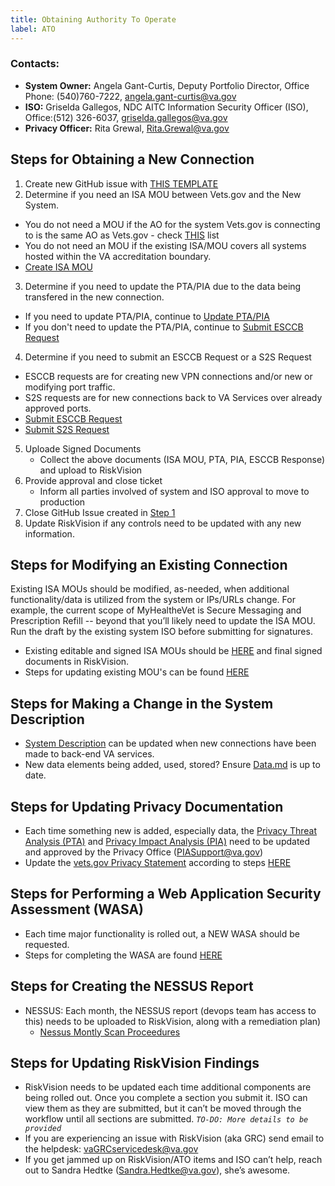 ```yaml
---
title: Obtaining Authority To Operate
label: ATO
---
```

### Contacts:
- **System Owner:** Angela Gant-Curtis, Deputy Portfolio Director, Office Phone: (540)760-7222, angela.gant-curtis@va.gov
- **ISO:** Griselda Gallegos, NDC AITC Information Security Officer (ISO), Office:(512) 326-6037, griselda.gallegos@va.gov
- **Privacy Officer:** Rita Grewal, Rita.Grewal@va.gov

## Steps for Obtaining a New Connection
1. Create new GitHub issue with [THIS TEMPLATE](https://github.com/department-of-veterans-affairs/vets.gov-ato/blob/master/assets/VetsGov%20ISAMOUs/NewConnectionTemplate.md)
2. Determine if you need an ISA MOU between Vets.gov and the New System.
  - You do not need a MOU if the AO for the system Vets.gov is connecting to is the same AO as Vets.gov - check [THIS](https://github.com/department-of-veterans-affairs/vets.gov-ato/blob/master/assets/Support%20Documents/System%20Names%20and%20AOs%20June%208%202017.xlsx) list
  - You do not need an MOU if the existing ISA/MOU covers all systems hosted within the VA accreditation boundary.  
  - [Create ISA MOU](https://github.com/department-of-veterans-affairs/vets.gov-ato/tree/master/assets/VetsGov%20ISAMOUs)
3. Determine if you need to update the PTA/PIA due to the data being transfered in the new connection.
  - If you need to update PTA/PIA, continue to [Update PTA/PIA](https://github.com/department-of-veterans-affairs/vets.gov-ato/tree/master/assets/PTA_PIA)
  - If you don't need to update the PTA/PIA, continue to [Submit ESCCB Request](https://github.com/department-of-veterans-affairs/vets.gov-ato/tree/master/assets/ESCCB)
4. Determine if you need to submit an ESCCB Request or a S2S Request
  - ESCCB requests are for creating new VPN connections and/or new or modifying port traffic.
  - S2S requests are for new connections back to VA Services over already approved ports.
  - [Submit ESCCB Request](https://github.com/department-of-veterans-affairs/vets.gov-ato/tree/master/assets/ESCCB)
  - [Submit S2S Request](https://github.com/department-of-veterans-affairs/vets.gov-ato/blob/master/assets/s2s/readme.md)
5. Uploade Signed Documents
   - Collect the above documents (ISA MOU, PTA, PIA, ESCCB Response) and upload to RiskVision
6. Provide approval and close ticket
   - Inform all parties involved of system and ISO approval to move to production
7. Close GitHub Issue created in [Step 1](https://github.com/department-of-veterans-affairs/vets.gov-ato/blob/master/assets/VetsGov%20ISAMOUs/README.md)
8. Update RiskVision if any controls need to be updated with any new information.

## Steps for Modifying an Existing Connection
Existing ISA MOUs should be modified, as-needed, when additional functionality/data is utilized from the system or IPs/URLs change.  For example, the current scope of MyHealtheVet is Secure Messaging and Prescription Refill -- beyond that you’ll likely need to update the ISA MOU. Run the draft by the existing system ISO before submitting for signatures.

- Existing editable and signed ISA MOUs should be [HERE](https://github.com/department-of-veterans-affairs/vets.gov-ato/tree/master/assets/VetsGov%20ISAMOUs) and final signed documents in RiskVision.
- Steps for updating existing MOU's can be found [HERE](https://github.com/department-of-veterans-affairs/vets.gov-ato/tree/master/assets/VetsGov%20ISAMOUs#modifying-existing-isa-mou)

## Steps for Making a Change in the System Description
- [System Description](https://github.com/department-of-veterans-affairs/vets.gov-ato/blob/master/System%20Description.md) can be updated when new connections have been made to back-end VA services.
- New data elements being added, used, stored? Ensure [Data.md](https://github.com/department-of-veterans-affairs/vets.gov-ato/blob/master/Data.md) is up to date.

## Steps for Updating Privacy Documentation
- Each time something new is added, especially data, the [Privacy Threat Analysis (PTA)](https://github.com/department-of-veterans-affairs/vets.gov-ato/tree/master/assets/PTA_PIA) and [Privacy Impact Analysis (PIA)](https://github.com/department-of-veterans-affairs/vets.gov-ato/tree/master/assets/PTA_PIA) need to be updated and approved by the Privacy Office (PIASupport@va.gov)
- Update the [vets.gov Privacy Statement](https://www.vets.gov/privacy/) according to steps [HERE](https://github.com/department-of-veterans-affairs/vets.gov-ato/tree/master/assets/PTA_PIA#updating-privacy-statement)

## Steps for Performing a Web Application Security Assessment (WASA)
- Each time major functionality is rolled out, a NEW WASA should be requested.  
- Steps for completing the WASA are found [HERE](https://github.com/department-of-veterans-affairs/vets.gov-ato/tree/master/assets/WASA)

## Steps for Creating the NESSUS Report
- NESSUS: Each month, the NESSUS report (devops team has access to this) needs to be uploaded to RiskVision, along with a remediation plan)
  - [Nessus Montly Scan Proceedures](https://github.com/department-of-veterans-affairs/vets.gov-ato/blob/master/assets/Nessus%20Scan%20Results/README.md)

## Steps for Updating RiskVision Findings
- RiskVision needs to be updated each time additional components are being rolled out.  Once you complete a section you submit it.  ISO can view them as they are submitted, but it can’t be moved through the workflow until all sections are submitted.
*`TO-DO: More details to be provided`*
- If you are experiencing an issue with RiskVision (aka GRC) send email to the helpdesk: vaGRCservicedesk@va.gov
- If you get jammed up on RiskVision/ATO items and ISO can’t help, reach out to Sandra Hedtke (Sandra.Hedtke@va.gov), she’s awesome.
